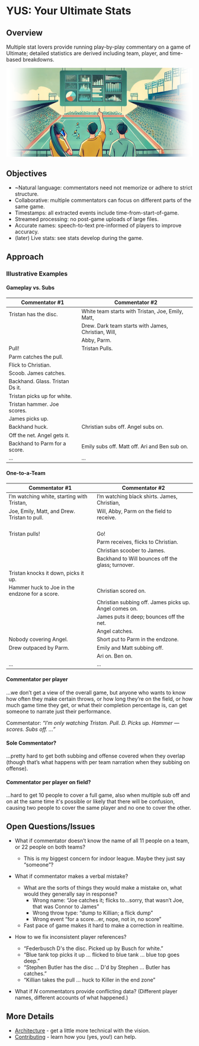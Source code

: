 # YUS: Your Ultimate Stats

## Overview

Multiple stat lovers provide running play-by-play commentary on a game of Ultimate;
detailed statistics are derived including team, player, and time-based breakdowns.

![inspirational image](docs/img/inspiration.webp)

## Objectives

* ~Natural language: commentators need not memorize or adhere to strict structure.
* Collaborative: multiple commentators can focus on different parts of the same game.
* Timestamps: all extracted events include time-from-start-of-game.
* Streamed processing: no post-game uploads of large files.
* Accurate names: speech-to-text pre-informed of players to improve accuracy.
* (later) Live stats: see stats develop during the game.

## Approach

### Illustrative Examples

#### Gameplay vs. Subs

| Commentator #1                                     | Commentator #2                                         |
|----------------------------------------------------|--------------------------------------------------------|
| Tristan has the disc.                              | White team starts with Tristan, Joe, Emily, Matt,      |
|                                                    | Drew. Dark team starts with James, Christian, Will,    |
|                                                    | Abby, Parm.                                            |
| Pull!                                              | Tristan Pulls.                                         |
| Parm catches the pull.                             |                                                        |
| Flick to Christian.                                |                                                        |
| Scoob. James catches.                              |                                                        |
| Backhand. Glass. Tristan Ds it.                    |                                                        |
| Tristan picks up for white.                        |                                                        |
| Tristan hammer. Joe scores.                        |                                                        |
| James picks up.                                    |                                                        |
| Backhand huck.                                     | Christian subs off. Angel subs on.                     |
| Off the net. Angel gets it.                        |                                                        |
| Backhand to Parm for a score.                      | Emily subs off. Matt off. Ari and Ben sub on.          |
| ...                                                | ...                                                    |

#### One-to-a-Team

| Commentator #1                                     | Commentator #2                                         |
|----------------------------------------------------|--------------------------------------------------------|
| I’m watching white, starting with Tristan,         | I’m watching black shirts. James, Christian,           |
| Joe, Emily, Matt, and Drew. Tristan to pull.       | Will, Abby, Parm on the field to receive.              |
|                                                    |                                                        |
| Tristan pulls!                                     | Go!                                                    |
|                                                    | Parm receives, flicks to Christian.                    |
|                                                    | Christian scoober to James.                            |
|                                                    | Backhand to Will bounces off the glass; turnover.      |
| Tristan knocks it down, picks it up.               |                                                        |
| Hammer huck to Joe in the endzone for a score.     | Christian scored on.                                   |
|                                                    | Christian subbing off. James picks up. Angel comes on. |
|                                                    | James puts it deep; bounces off the net.               |
|                                                    | Angel catches.                                         |
| Nobody covering Angel.                             | Short put to Parm in the endzone.                      |
| Drew outpaced by Parm.                             | Emily and Matt subbing off.                            |
|                                                    | Ari on. Ben on.                                        |
| ...                                                | ...                                                    |

#### Commentator per player

…we don’t get a view of the overall game, but anyone who wants to know how often they make certain throws,
or how long they’re on the field, or how much game time they get, or what their completion percentage is,
can get someone to narrate just their performance.

Commentator: _“I’m only watching Tristan. Pull. D. Picks up. Hammer — scores. Subs off. …”_

#### Sole Commentator?

…pretty hard to get both subbing and offense covered when they overlap
(though that’s what happens with per team narration when they subbing on offense).

#### Commentator per player on field?

…hard to get 10 people to cover a full game, also when multiple sub off and on at the same time it's possible
or likely that there will be confusion, causing two people to cover the same player and no one to cover the other.

## Open Questions/Issues

* What if commentator doesn’t know the name of all 11 people on a team, or 22 people on both teams?
  * This is my biggest concern for indoor league. Maybe they just say “someone”?

* What if commentator makes a verbal mistake?
  * What are the sorts of things they would make a mistake on, what would they generally say in response?
    * Wrong name: “Joe catches it; flicks to…sorry, that wasn’t Joe, that was Connor to James”
    * Wrong throw type: “dump to Killian; a flick dump”
    * Wrong event “for a score…er, nope, not in, no score”
  * Fast pace of game makes it hard to make a correction in realtime.

* How to we fix inconsistent player references?
  * “Federbusch D's the disc. Picked up by Busch for white.”
  * “Blue tank top picks it up … flicked to blue tank … blue top goes deep.”
  * “Stephen Butler has the disc … D'd by Stephen … Butler has catches.”
  * “Killian takes the pull … huck to Killer in the end zone”

* What if _N_ commentators provide conflicting data? (Different player names, different accounts of what happened.)

## More Details

* [Architecture](docs/architecture.md) - get a little more technical with the vision.
* [Contributing](docs/CONTRIBUTING.md) - learn how you (yes, you!) can help.
